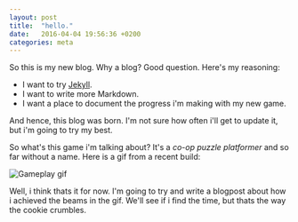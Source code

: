 ```yaml
---
layout: post
title:  "hello."
date:   2016-04-04 19:56:36 +0200
categories: meta
---
```


So this is my new blog. Why a blog? Good question. Here's my reasoning:  
<!--more-->

* I want to try [Jekyll](https://jekyllrb.com).
* I want to write more Markdown.
* I want a place to document the progress i'm making with my new game.

And hence, this blog was born. I'm not sure how often i'll get to update it, but i'm going to try my best.

So what's this game i'm talking about? It's a *co-op puzzle platformer* and so far without a name.
Here is a gif from a recent build:  

![Gameplay gif](https://giant.gfycat.com/ClassicBossyEquestrian.gif)

Well, i think thats it for now. I'm going to try and write a blogpost about how i achieved the beams in the gif.
We'll see if i find the time, but thats the way the cookie crumbles.
